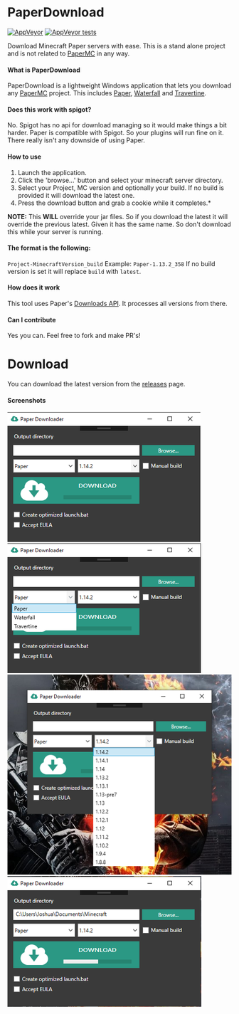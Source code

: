# PaperDownload

[![AppVeyor](https://img.shields.io/appveyor/ci/darkeyedragon/paperdownload.svg)](https://travis-ci.com/darkeyedragon/paperdownload)
[![AppVeyor tests](https://img.shields.io/appveyor/tests/darkeyedragon/paperdownload.svg)](https://ci.appveyor.com/project/DarkEyeDragon/paperdownload/build/tests)

Download Minecraft Paper servers with ease.
This is a stand alone project and is not related to [PaperMC](https://papermc.io/) in any way.

#### What is PaperDownload
PaperDownload is a lightweight Windows application that lets you download any [PaperMC](https://papermc.io/) project.
This includes [Paper](https://github.com/PaperMC/Paper), [Waterfall](https://github.com/PaperMC/Waterfall) and [Travertine](https://github.com/PaperMC/Travertine).

#### Does this work with spigot?
No. Spigot has no api for download managing so it would make things a bit harder.
Paper is compatible with Spigot. So your plugins will run fine on it. There really isn't any downside of using Paper.

#### How to use
1. Launch the application.
2. Click the 'browse...' button and select your minecraft server directory.
3. Select your Project, MC version and optionally your build. If no build is provided it will download the latest one.
4. Press the download button and grab a cookie while it completes.*

**NOTE:** This **WILL** override your jar files. So if you download the latest it will override the previous latest. Given it has the same name.
So don't download this while your server is running.

#### The format is the following: 
`Project-MinecraftVersion_build` Example: `Paper-1.13.2_358`
If no build version is set it will replace `build` with `latest`.

#### How does it work
This tool uses Paper's [Downloads API](https://paper.readthedocs.io/en/stable/site/api.html). It processes all versions from there.


#### Can I contribute
Yes you can. Feel free to fork and make PR's!

# Download 
You can download the latest version from the [releases](https://github.com/DarkEyeDragon/PaperDownload/releases) page.

#### Screenshots
![screenshot 1](https://github.com/DarkEyeDragon/PaperDownload/raw/master/Screenshots/PaperDownloader_1.png "Screenshot 1")
![screenshot 2](https://github.com/DarkEyeDragon/PaperDownload/raw/master/Screenshots/PaperDownloader_2.png "Screenshot 2")
![screenshot 3](https://github.com/DarkEyeDragon/PaperDownload/raw/master/Screenshots/PaperDownloader_3.png "Screenshot 3")
![screenshot 4](https://github.com/DarkEyeDragon/PaperDownload/raw/master/Screenshots/PaperDownloader_4.png "Screenshot 4")
